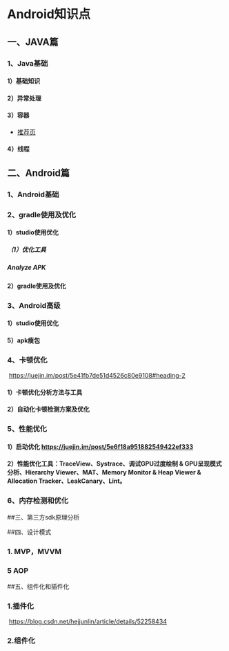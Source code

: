 # Android知识点
## 一、JAVA篇
### 1、Java基础

#### 1）基础知识

#### 2）异常处理

#### 3）容器

- [推荐页](设计文档/家长端/发现推荐文档.md)

#### 4）线程

## 二、Android篇

### 1、Android基础

### 2、gradle使用及优化

#### 1）studio使用优化

#####      （1）优化工具

#####            Analyze APK

#### 2）gradle使用及优化

### 3、Android高级

#### 1）studio使用优化
#### 5）apk瘦包

### 4、卡顿优化
​     https://juejin.im/post/5e41fb7de51d4526c80e9108#heading-2
####     1）卡顿优化分析方法与工具
####     2）自动化卡顿检测方案及优化

### 5、性能优化

####  	1）启动优化 <https://juejin.im/post/5e6f18a951882549422ef333>

#### 	2）性能优化工具：TraceView、Systrace、调试GPU过度绘制 & GPU呈现模式分析、Hierarchy Viewer、MAT、Memory Monitor & Heap Viewer & Allocation Tracker、LeakCanary、Lint。

### 6、内存检测和优化

##三、第三方sdk原理分析

##四、设计模式
### 1. MVP，MVVM
### 5 AOP

##五、组件化和插件化

### 1.插件化

​	<https://blog.csdn.net/hejjunlin/article/details/52258434>

### 2.组件化

